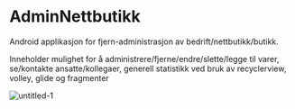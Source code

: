 # AdminNettbutikk
Android applikasjon for fjern-administrasjon av bedrift/nettbutikk/butikk.

Inneholder mulighet for å administrere/fjerne/endre/slette/legge til varer, se/kontakte ansatte/kollegaer, generell statistikk ved bruk av recyclerview, volley, glide og fragmenter

![untitled-1](https://user-images.githubusercontent.com/20108194/44273728-82bf9380-a240-11e8-88a3-be16412ca910.png)
